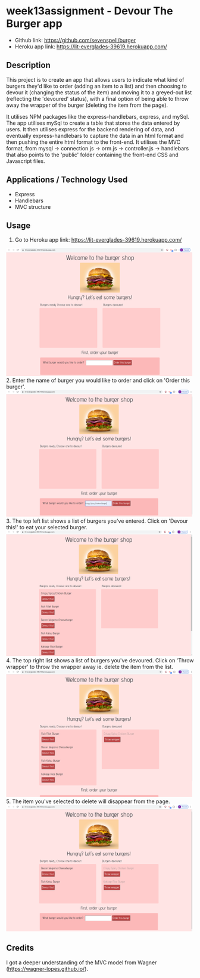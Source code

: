 # week13assignment - Devour The Burger app

+ Github link: https://github.com/sevenspell/burger
+ Heroku app link: https://lit-everglades-39619.herokuapp.com/

## Description 

This project is to create an app that allows users to indicate what kind of burgers they'd like to order (adding an item to a list) and then choosing to devour it (changing the status of the item) and moving it to a greyed-out list (reflecting the 'devoured' status), with a final option of being able to throw away the wrapper of the burger (deleting the item from the page).

It utilises NPM packages like the express-handlebars, express, and mySql. The app utilises mySql to create a table that stores the data entered by users. It then utilises express for the backend rendering of data, and eventually express-handlebars to capture the data in an html format and then pushing the entire html format to the front-end. It utilises the MVC format, from mysql -> connection.js -> orm.js -> controller.js -> handlebars that also points to the 'public' folder containing the front-end CSS and Javascript files.

## Applications / Technology Used
+ Express
+ Handlebars
+ MVC structure

## Usage 

1. Go to Heroku app link: https://lit-everglades-39619.herokuapp.com/
<img src="assets/Screenshot1.png" width= "500" >
2. Enter the name of burger you would like to order and click on 'Order this burger'.
<img src="assets/Screenshot2.png" width= "500" >
3. The top left list shows a list of burgers you've entered. Click on 'Devour this!' to eat your selected burger.
<img src="assets/Screenshot3.png" width= "500" >
4. The top right list shows a list of burgers you've devoured. Click on 'Throw wrapper' to throw the wrapper away ie. delete the item from the list.
<img src="assets/Screenshot4.png" width= "500" >
5. The item you've selected to delete will disappear from the page.
<img src="assets/Screenshot5.png" width= "500" >



## Credits
I got a deeper understanding of the MVC model from Wagner (https://wagner-lopes.github.io/).